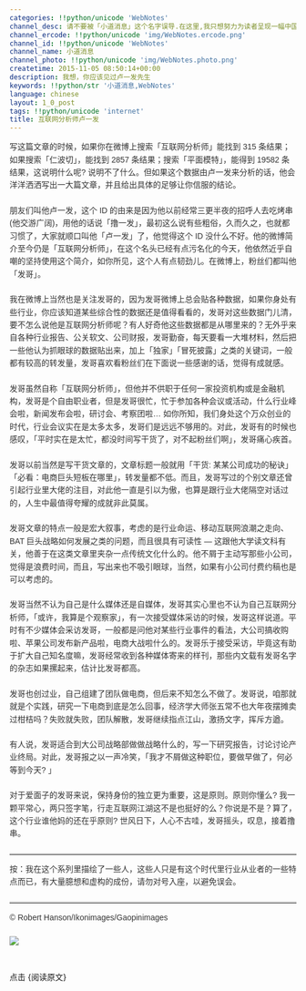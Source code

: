 ```yaml
---
categories: !!python/unicode 'WebNotes'
channel_desc: 请不要被「小道消息」这个名字误导.在这里,我只想努力为读者呈现一幅中国互联网的清明上河图.
channel_ercode: !!python/unicode 'img/WebNotes.ercode.png'
channel_id: !!python/unicode 'WebNotes'
channel_name: 小道消息
channel_photo: !!python/unicode 'img/WebNotes.photo.png'
createtime: 2015-11-05 08:50:14+00:00
description: 我想，你应该见过卢一发先生
keywords: !!python/str '小道消息,WebNotes'
language: chinese
layout: 1_0_post
tags: !!python/unicode 'internet'
title: 互联网分析师卢一发
---
```

<div class="rich_media_content" id="js_content">
<p style="font-family: Avenir, sans-serif; line-height: 1.6em; border: 0px; margin-top: 2px; margin-bottom: 22px; padding: 0px; outline: 0px; color: rgb(51, 51, 51); white-space: normal;">
         写这篇文章的时候，如果你在微博上搜索「互联网分析师」能找到 315 条结果；如果搜索「仁波切」，能找到 2857 条结果；搜索「平面模特」，能得到 19582 条结果，这说明什么呢? 说明不了什么。但如果这个数据由卢一发来分析的话，他会洋洋洒洒写出一大篇文章，并且给出具体的足够让你信服的结论。
        </p>
<p style="font-family: Avenir, sans-serif; line-height: 1.6em; border: 0px; margin-top: 2px; margin-bottom: 22px; padding: 0px; outline: 0px; color: rgb(51, 51, 51); white-space: normal;">
         朋友们叫他卢一发，这个 ID 的由来是因为他以前经常三更半夜的招呼人去吃烤串(他交游广阔)，用他的话说「撸一发」，最初这么说有些粗俗，久而久之，也就都习惯了，大家就顺口叫他「卢一发」了，他觉得这个 ID 没什么不好。他的微博简介至今仍是「互联网分析师」，在这个名头已经有点污名化的今天，他依然近乎自嘲的坚持使用这个简介，如你所见，这个人有点韧劲儿。在微博上，粉丝们都叫他「发哥」。
        </p>
<p style="font-family: Avenir, sans-serif; line-height: 1.6em; border: 0px; margin-top: 2px; margin-bottom: 22px; padding: 0px; outline: 0px; color: rgb(51, 51, 51); white-space: normal;">
         我在微博上当然也是关注发哥的，因为发哥微博上总会贴各种数据，如果你身处有些行业，你应该知道某些综合性的数据还是值得看看的，发哥对这些数据门儿清，要不怎么说他是互联网分析师呢？有人好奇他这些数据都是从哪里来的？无外乎来自各种行业报告、公关软文、公司财报，发哥勤奋，每天要看一大堆材料，然后把一些他认为抓眼球的数据贴出来，加上「独家」「冒死披露」之类的关键词，一般都有较高的转发量，发哥喜欢看粉丝们在下面说一些感谢的话，觉得有成就感。
        </p>
<p style="font-family: Avenir, sans-serif; line-height: 1.6em; border: 0px; margin-top: 2px; margin-bottom: 22px; padding: 0px; outline: 0px; color: rgb(51, 51, 51); white-space: normal;">
         发哥虽然自称「互联网分析师」，但他并不供职于任何一家投资机构或是金融机构，发哥是个自由职业者，但是发哥很忙，忙于参加各种会议或活动，什么行业峰会啦，新闻发布会啦，研讨会、考察团啦… 如你所知，我们身处这个万众创业的时代，行业会议实在是太多太多，发哥们是远远不够用的。对此，发哥有的时候也感叹，「平时实在是太忙，都没时间写干货了，对不起粉丝们啊」，发哥痛心疾首。
        </p>
<p style="font-family: Avenir, sans-serif; line-height: 1.6em; border: 0px; margin-top: 2px; margin-bottom: 22px; padding: 0px; outline: 0px; color: rgb(51, 51, 51); white-space: normal;">
         发哥以前当然是写干货文章的，文章标题一般就用「干货: 某某公司成功的秘诀」「必看：电商巨头短板在哪里」，转发量都不低。而且，发哥写过的个别文章还曾引起行业里大佬的注目，对此他一直是引以为傲，也算是跟行业大佬隔空对话过的，人生中最值得夸耀的成就非此莫属。
        </p>
<p style="font-family: Avenir, sans-serif; line-height: 1.6em; border: 0px; margin-top: 2px; margin-bottom: 22px; padding: 0px; outline: 0px; color: rgb(51, 51, 51); white-space: normal;">
         发哥文章的特点一般是宏大叙事，考虑的是行业命运、移动互联网浪潮之走向、BAT 巨头战略如何发展之类的问题，而且很具有可读性 — 这跟他大学读文科有关，他善于在这类文章里夹杂一点传统文化什么的。他不屑于主动写那些小公司，觉得是浪费时间，而且，写出来也不吸引眼球，当然，如果有小公司付费约稿也是可以考虑的。
        </p>
<p style="font-family: Avenir, sans-serif; line-height: 1.6em; border: 0px; margin-top: 2px; margin-bottom: 22px; padding: 0px; outline: 0px; color: rgb(51, 51, 51); white-space: normal;">
         发哥当然不认为自己是什么媒体还是自媒体，发哥其实心里也不认为自己互联网分析师，「或许，我算是个观察家」，有一次接受媒体采访的时候，发哥这样说道。平时有不少媒体会采访发哥，一般都是问他对某些行业事件的看法，大公司搞收购啦、苹果公司发布新产品啦，电商大战啦什么的。发哥乐于接受采访，毕竟这有助于扩大自己知名度嘛，发哥经常收到各种媒体寄来的样刊，那些内文载有发哥名字的杂志如果摞起来，估计比发哥都高。
        </p>
<p style="font-family: Avenir, sans-serif; line-height: 1.6em; border: 0px; margin-top: 2px; margin-bottom: 22px; padding: 0px; outline: 0px; color: rgb(51, 51, 51); white-space: normal;">
         发哥也创过业，自己组建了团队做电商，但后来不知怎么不做了。发哥说，咱那就就是个实践，研究一下电商到底是怎么回事，经济学大师张五常不也大年夜摆摊卖过柑桔吗？失败就失败，团队解散，发哥继续指点江山，激扬文字，挥斥方遒。
        </p>
<p style="font-family: Avenir, sans-serif; line-height: 1.6em; border: 0px; margin-top: 2px; margin-bottom: 22px; padding: 0px; outline: 0px; color: rgb(51, 51, 51); white-space: normal;">
         有人说，发哥适合到大公司战略部做做战略什么的，写一下研究报告，讨论讨论产业终局。对此，发哥报之以一声冷笑，「我才不屑做这种职位，要做早做了，何必等到今天? 」
        </p>
<p style="font-family: Avenir, sans-serif; line-height: 1.6em; border: 0px; margin-top: 2px; margin-bottom: 22px; padding: 0px; outline: 0px; color: rgb(51, 51, 51); white-space: normal;">
         对于爱面子的发哥来说，保持身份的独立更为重要，这是原则。原则你懂么? 我一颗平常心，两只签字笔，行走互联网江湖这不是也挺好的么？你说是不是？算了，这个行业谁他妈的还在乎原则? 世风日下，人心不古哇，发哥摇头，叹息，接着撸串。
        </p>
<hr style="font-family: Avenir, sans-serif; line-height: 1.6em; border-right-width: 0px; border-bottom-width: 0px; border-left-width: 0px; border-top-style: solid; border-top-color: rgb(234, 234, 234); height: 1px; margin: 1em 0px; padding: 0px; color: rgb(51, 51, 51); white-space: normal;"/>
<p style="font-family: Avenir, sans-serif; line-height: 1.6em; border: 0px; margin-top: 2px; margin-bottom: 22px; padding: 0px; outline: 0px; color: rgb(51, 51, 51); white-space: normal;">
         按：我在这个系列里描绘了一些人，这些人只是有这个时代里行业从业者的一些特点而已，有大量臆想和虚构的成份，请勿对号入座，以避免误会。
        </p>
<hr style="font-family: Avenir, sans-serif; line-height: 1.6em; border-right-width: 0px; border-bottom-width: 0px; border-left-width: 0px; border-top-style: solid; border-top-color: rgb(234, 234, 234); height: 1px; margin: 1em 0px; padding: 0px; color: rgb(51, 51, 51); white-space: normal;"/>
<p style="font-family: Avenir, sans-serif; line-height: 1.6em; border: 0px; margin-top: 2px; margin-bottom: 22px; padding: 0px; outline: 0px; color: rgb(51, 51, 51); white-space: normal;">
         © Robert Hanson/Ikonimages/Gaopinimages
        </p>
<p>
<img data-ratio="0.5564053537284895" data-s="300,640" data-src="" data-type="jpeg" data-w="" src="{{ '/img/ow5rEn8QGlGghArMfQjMBhC78WWB18D8ZZy0E3Gb2cBgOs5B0go0ibwbfty9aDD4hEVES6SXux6BZNp0g8PArcg.jpeg' | prepend: site.img | replace: '//','/' }}"/>
<br/>
</p>
<p>
<br/>
</p>
<p>
         点击 {阅读原文}
        </p>
</div>
